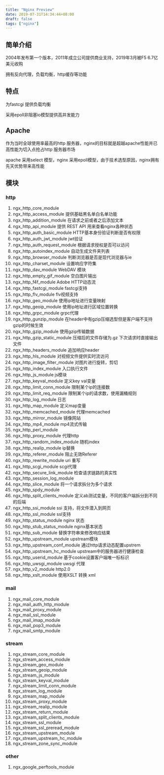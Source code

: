 ```yaml
---
title: "Nginx Preview"
date: 2019-07-31T14:34:44+08:00
draft: false
tags: ["nginx"]
---
```


## 简单介绍
2004年发布第一个版本，2011年成立公司提供商业支持，2019年3月被F5 6.7亿美元收购

拥有反向代理，负载均衡，http缓存等功能

## 特点
为fastcgi 提供负载均衡

采用epoll非阻塞io模型提供高并发能力

## Apache

作为当时全球使用率最高的http 服务器，nginx的目标就是超越apache性能并已高性能为切入点抢占http 服务器市场

apache 采用select 模型，nginx 采用epoll模型，由于技术选型原因，nginx拥有先天优势带来高性能

## 模块

### http

1. ngx_http_core_module
1. ngx_http_access_module 提供基础黑名单白名单功能
1. ngx_http_addition_module 在请求之前或者之后添加文本
1. ngx_http_api_module 提供 REST API 用来查看nginx各种状态
1. ngx_http_auth_basic_module HTTP基本身份验证判断是否有权限
1. ngx_http_auth_jwt_module jwt验证
1. ngx_http_auth_request_module 根据请求授权是否可以访问
1. ngx_http_autoindex_module 自动生成文件夹列表
1. ngx_http_browser_module 判断浏览器是否是现代浏览器与ie
1. ngx_http_charset_module 设置响应字符集
1. ngx_http_dav_module WebDAV 模块
1. ngx_http_empty_gif_module 空白图片输出
1. ngx_http_f4f_module Adobe HTTP动态流
1. ngx_http_fastcgi_module fastcgi支持
1. ngx_http_flv_module flv视频支持
1. ngx_http_geo_module 使用ip地址进行变量映射
1. ngx_http_geoip_module 使用ip地址进行区域位置转换
1. ngx_http_grpc_module grpc代理
1. ngx_http_gunzip_module 在header中有gzip压缩选型但是客户端不支持gzip的时候生效
1. ngx_http_gzip_module 使用gzip传输数据
1. ngx_http_gzip_static_module 压缩后的文件存储为.gz 下次请求时直接输出文件
1. ngx_http_headers_module 追加响应header
1. ngx_http_hls_module 对视频文件提供实时流访问
1. ngx_http_image_filter_module 对图片进行旋转，剪切
1. ngx_http_index_module 入口执行文件
1. ngx_http_js_module js模块
1. ngx_http_keyval_module 定义key val变量
1. ngx_http_limit_conn_module 限制某个ip的连接数
1. ngx_http_limit_req_module 限制某个ip的请求数，使用漏桶规则
1. ngx_http_log_module 日志
1. ngx_http_map_module 定义map变量
1. ngx_http_memcached_module 代理memcached
1. ngx_http_mirror_module 镜像网站
1. ngx_http_mp4_module mp4流式传输
1. ngx_http_perl_module
1. ngx_http_proxy_module 代理http
1. ngx_http_random_index_module 随机index
1. ngx_http_realip_module  ip替换
1. ngx_http_referer_module 阻止无效Referer
1. ngx_http_rewrite_module uri 重写
1. ngx_http_scgi_module scgi代理
1. ngx_http_secure_link_module 检查请求链路的真实性
1. ngx_http_session_log_module
1. ngx_http_slice_module 将一个请求拆分为多个请求
1. ngx_http_spdy_module
1. ngx_http_split_clients_module 定义ab测试变量，不同的客户端拆分到不同的后端
1. ngx_http_ssi_module ssi 支持，将文件潜入到网页
1. ngx_http_ssl_module ssl支持
1. ngx_http_status_module nginx 状态
1. ngx_http_stub_status_module nginx基本状态
1. ngx_http_sub_module 替换字符串来修改响应结果
1. ngx_http_upstream_module upstream模块
1. ngx_http_upstream_conf_module 通过http请求动态配置upstrem
1. ngx_http_upstream_hc_module upstream中的服务器进行健康检查
1. ngx_http_userid_module 基于cookie设置客户端唯一标标识
1. ngx_http_uwsgi_module uwsgi 代理
1. ngx_http_v2_module http2.0
1. ngx_http_xslt_module 使用XSLT 转换 xml

### mail

1. ngx_mail_core_module
1. ngx_mail_auth_http_module
1. ngx_mail_proxy_module
1. ngx_mail_ssl_module
1. ngx_mail_imap_module
1. ngx_mail_pop3_module
1. ngx_mail_smtp_module

### stream

1. ngx_stream_core_module
1. ngx_stream_access_module
1. ngx_stream_geo_module
1. ngx_stream_geoip_module
1. ngx_stream_js_module
1. ngx_stream_keyval_module
1. ngx_stream_limit_conn_module
1. ngx_stream_log_module
1. ngx_stream_map_module
1. ngx_stream_proxy_module
1. ngx_stream_realip_module
1. ngx_stream_return_module
1. ngx_stream_split_clients_module
1. ngx_stream_ssl_module
1. ngx_stream_ssl_preread_module
1. ngx_stream_upstream_module
1. ngx_stream_upstream_hc_module
1. ngx_stream_zone_sync_module

### other

1. ngx_google_perftools_module
